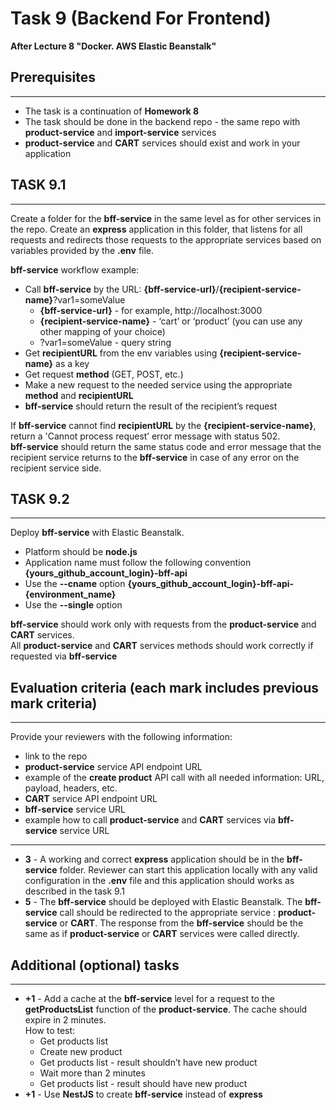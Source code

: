 # Task 9 (Backend For Frontend)

**After Lecture 8 "Docker. AWS Elastic Beanstalk"**

## Prerequisites
---

- The task is a continuation of **Homework 8**
- The task should be done in the backend repo - the same repo with **product-service** and **import-service** services
- **product-service** and **CART** services should exist and work in your application

## TASK 9.1
---
 
Create a folder for the **bff-service** in the same level as for other services in the repo. Create an **express** application in this folder, that listens for all requests and redirects those requests to the appropriate services based on variables provided by the **.env** file.

**bff-service** workflow example:
* Call **bff-service** by the URL: **{bff-service-url}**/**{recipient-service-name}**?var1=someValue
  * **{bff-service-url}** - for example, http://localhost:3000
  * **{recipient-service-name}** - ‘cart’ or ‘product’ (you can use any other mapping of your choice)
  * ?var1=someValue - query string
* Get **recipientURL** from the env variables using **{recipient-service-name}** as a key
* Get request **method** (GET, POST, etc.)
* Make a new request to the needed service using the appropriate **method** and **recipientURL**
* **bff-service** should return the result of the recipient’s request

If **bff-service** cannot find **recipientURL** by the **{recipient-service-name}**, return a 'Cannot process request’ error message with status 502.  
**bff-service** should return the same status code and error message that the recipient service returns to the **bff-service** in case of any error on the recipient service side.  

## TASK 9.2
---

Deploy **bff-service** with Elastic Beanstalk. 
* Platform should be **node.js**
* Application name must follow the following convention **{yours_github_account_login}-bff-api**
* Use the **--cname** option **{yours_github_account_login}-bff-api-{environment_name}**
* Use the **--single** option

**bff-service** should work only with requests from the **product-service** and **CART** services.  
All **product-service** and **CART** services methods should work correctly if requested via **bff-service**

## Evaluation criteria (each mark includes previous mark criteria)
---

Provide your reviewers with the following information:
- link to the repo
- **product-service** service API endpoint URL
- example of the **create product** API call with all needed information: URL, payload, headers, etc.
- **CART** service API endpoint URL
- **bff-service** service URL
- example how to call **product-service** and **CART** services via **bff-service** service URL   
---
* **3** - A working and correct **express** application should be in the **bff-service** folder. Reviewer can start this application locally with any valid configuration in the **.env** file and this application should works as described in the task 9.1
* **5** - The **bff-service** should be deployed with Elastic Beanstalk. The **bff-service** call should be redirected to the appropriate service : **product-service** or **CART**. The response from the **bff-service** should be the same as if **product-service** or **CART** services were called directly.
 
## Additional (optional) tasks
---
* **+1** - Add a cache at the **bff-service** level for a request to the **getProductsList** function of the **product-service**. The cache should expire in 2 minutes.  
How to test:
  * Get products list
  * Create new product
  * Get products list - result shouldn’t have new product
  * Wait more than 2 minutes
  * Get products list - result should have new product
* **+1** - Use **NestJS** to create **bff-service** instead of **express**